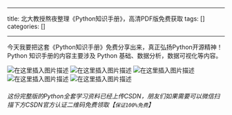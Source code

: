 
--- 
title:  北大教授熬夜整理《Python知识手册》，高清PDF版免费获取 
tags: []
categories: [] 

---
今天我要把这套《Python知识手册》免费分享出来，真正弘扬Python开源精神！Python 知识手册的内容主要涉及 Python 基础、数据分析，数据可视化等内容。

<img src="https://img-blog.csdnimg.cn/e1094aa732a747a58c443659e8f862f1.png" alt="在这里插入图片描述"> <img src="https://img-blog.csdnimg.cn/75935e68e68140d991d1a85787843b01.png" alt="在这里插入图片描述"> <img src="https://img-blog.csdnimg.cn/ae1f6a5d378c4368b03b416a1ab98873.png" alt="在这里插入图片描述"> <img src="https://img-blog.csdnimg.cn/c613bb0a19c847beb96cefda375503f7.png" alt="在这里插入图片描述"> <img src="https://img-blog.csdnimg.cn/ef63cdb0e28e40b4996de78b0ee18065.png" alt="在这里插入图片描述">

###### 这份完整版的Python全套学习资料已经上传CSDN，朋友们如果需要可以微信扫描下方CSDN官方认证二维码免费领取【`保证100%免费`】

<img src="https://img-blog.csdnimg.cn/1d2a69f2d57e4d1cb444037b17af8607.png" alt="">
